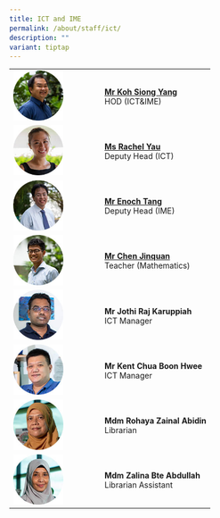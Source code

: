 ```yaml
---
title: ICT and IME
permalink: /about/staff/ict/
description: ""
variant: tiptap
---
```

<table>
<tbody>
<tr>
<td rowspan="1" colspan="1">
<div class="isomer-image-wrapper">
<img style="width: 60%;" height="auto" width="100%" src="/images/Staff/Sci-Koh-Siong-Yang_s.jpg">
</div>
</td>
<td rowspan="1" colspan="1">
<p><strong><a href="/about/staff/science/mr-koh-siong-yang/" rel="noopener noreferrer nofollow" target="_blank">Mr Koh Siong Yang</a></strong> 
<br>HOD (ICT&amp;IME)</p>
</td>
</tr>
<tr>
<td rowspan="1" colspan="1">
<div class="isomer-image-wrapper">
<img style="width: 60%;" height="auto" width="100%" src="/images/Staff/Sci-Rachel-Yau_s.jpg">
</div>
</td>
<td rowspan="1" colspan="1">
<p><strong><a href="/about/staff/pw/ms-rachel-yau/" rel="noopener noreferrer nofollow" target="_blank">Ms Rachel Yau</a></strong> 
<br>Deputy Head (ICT)</p>
</td>
</tr>
<tr>
<td rowspan="1" colspan="1">
<div class="isomer-image-wrapper">
<img style="width: 60%;" height="auto" width="100%" src="/images/Staff/Sci-Enoch-Tang_s.jpg">
</div>
</td>
<td rowspan="1" colspan="1">
<p><strong><a href="/about/staff/science/mr-enoch-tang/" rel="noopener noreferrer nofollow" target="_blank">Mr Enoch Tang</a> </strong>
<br>Deputy Head (IME)</p>
</td>
</tr>
<tr>
<td rowspan="1" colspan="1">
<div class="isomer-image-wrapper">
<img style="width: 60%;" height="auto" width="100%" alt="" src="/images/Staff/Maths-Chen-Jinquan_s.jpg">
</div>
</td>
<td rowspan="1" colspan="1">
<p><strong><a href="/about/staff/maths/mr-chen-jinquan/" rel="noopener noreferrer nofollow" target="_blank">Mr Chen Jinquan</a></strong> 
<br>Teacher (Mathematics)</p>
</td>
</tr>
<tr>
<td rowspan="1" colspan="1">
<div class="isomer-image-wrapper">
<img style="width: 60%;" height="auto" width="100%" src="/images/Staff/Jothi_s.jpg">
</div>
</td>
<td rowspan="1" colspan="1">
<p><strong>Mr Jothi Raj Karuppiah</strong> 
<br>ICT Manager</p>
</td>
</tr>
<tr>
<td rowspan="1" colspan="1">
<div class="isomer-image-wrapper">
<img style="width: 60%;" height="auto" width="100%" src="/images/Staff/kent_s.jpg">
</div>
</td>
<td rowspan="1" colspan="1">
<p><strong>Mr Kent Chua Boon Hwee</strong> 
<br>ICT Manager</p>
</td>
</tr>
<tr>
<td rowspan="1" colspan="1">
<div class="isomer-image-wrapper">
<img style="width: 60%;" height="auto" width="100%" src="/images/Staff/rohaya_s.jpg">
</div>
</td>
<td rowspan="1" colspan="1">
<p><strong>Mdm Rohaya Zainal Abidin</strong> 
<br>Librarian</p>
</td>
</tr>
<tr>
<td rowspan="1" colspan="1">
<div class="isomer-image-wrapper">
<img style="width: 60%;" height="auto" width="100%" src="/images/Staff/zalina_s.jpg">
</div>
</td>
<td rowspan="1" colspan="1">
<p><strong>Mdm Zalina Bte Abdullah</strong> 
<br>Librarian Assistant</p>
</td>
</tr>
</tbody>
</table>
<p></p>
<p></p>
<p></p>
<p></p>
<p></p>